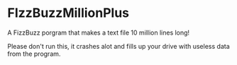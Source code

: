 # FIzzBuzzMillionPlus
A FizzBuzz porgram that makes a text file 10 million lines long!

Please don't run this, it crashes alot and fills up your drive with useless data from the program.
